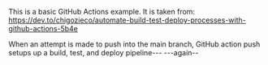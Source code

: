 This is a basic GitHub Actions example. It is taken from:
https://dev.to/chigozieco/automate-build-test-deploy-processes-with-github-actions-5b4e

When an attempt is made to push into the main branch,
GitHub action push setups up a build, test, and deploy pipeline---
---again--

